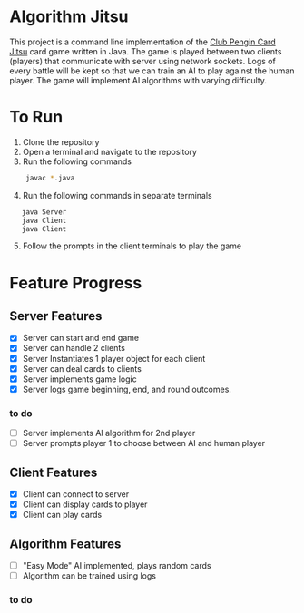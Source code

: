 # Algorithm Jitsu
This project is a command line implementation of the [Club Pengin Card Jitsu](https://clubpenguin.fandom.com/wiki/Card-Jitsu) card game written in Java. The game is played between two clients (players) that communicate with server using network sockets. Logs of every battle will be kept so that we can train an AI to play against the human player. The game will implement AI algorithms with varying difficulty. 

# To Run
1. Clone the repository
2. Open a terminal and navigate to the repository
3. Run the following commands
```bash
    javac *.java
 ```
 4. Run the following commands in separate terminals
 ```bash
    java Server
    java Client
    java Client
```
5. Follow the prompts in the client terminals to play the game
<!-- to do list -->




# Feature Progress

## Server Features
- [x] Server can start and end game
- [x] Server can handle 2 clients
- [x] Server Instantiates 1 player object for each client
- [x] Server can deal cards to clients
- [x] Server implements game logic
- [x] Server logs game beginning, end, and round outcomes. 
### to do
- [ ] Server implements AI algorithm for 2nd player
- [ ] Server prompts player 1 to choose between AI and human player

## Client Features
- [x] Client can connect to server
- [x] Client can display cards to player
- [x] Client can play cards

## Algorithm Features
- [ ] "Easy Mode" AI implemented, plays random cards
- [ ] Algorithm can be trained using logs
### to do



